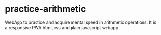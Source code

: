 # practice-arithmetic
WebApp to practice and acquire mental speed in arithmetic operations. It is a responsive PWA html, css and plain javascript webapp.
